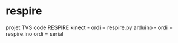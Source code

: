 respire
=======

projet TVS
code RESPIRE
kinect - ordi = respire.py
arduino - ordi = respire.ino
ordi = serial
